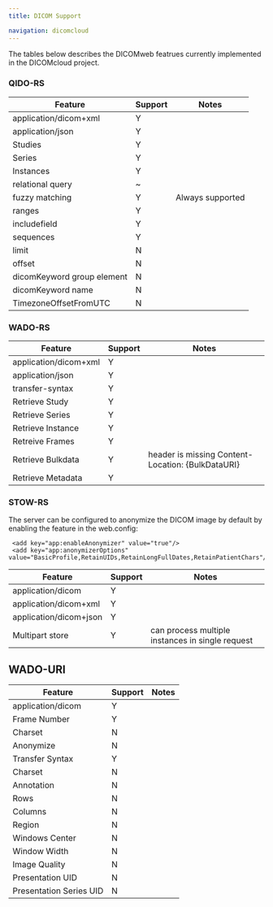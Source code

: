 ```yaml
---
title: DICOM Support

navigation: dicomcloud
---
```



The tables below describes the DICOMweb featrues currently implemented in the DICOMcloud project.

### QIDO-RS

|Feature   |  Support | Notes |
|----------|----------|-------|
| application/dicom\+xml  | Y  |  |
| application/json       | Y  |  |
| Studies                | Y  |  |
| Series                 | Y  |  |
| Instances              | Y  |  |
| relational query       | \~  |  |
| fuzzy matching| Y | Always supported |
| ranges | Y | |
| includefield | Y | |
| sequences | Y | |
| limit | N | |
| offset | N | |
| dicomKeyword group element | N | |
| dicomKeyword name | N | |
| TimezoneOffsetFromUTC | N | |

### WADO-RS

| Feature | Support | Notes |
|---------|---------|-------|
| application/dicom\+xml | Y | |
| application/json | Y | |
| transfer-syntax | Y | |
| Retrieve Study | Y | |
| Retrieve Series | Y | |
| Retrieve Instance | Y | |
| Retreive Frames | Y | |
| Retrieve Bulkdata | Y | header is missing Content-Location: {BulkDataURI} |
| Retrieve Metadata | Y | |

### STOW-RS

The server can be configured to anonymize the DICOM image by default by enabling the feature in the web.config:

     <add key="app:enableAnonymizer" value="true"/>
     <add key="app:anonymizerOptions" value="BasicProfile,RetainUIDs,RetainLongFullDates,RetainPatientChars"/>

| Feature | Support | Notes |
|---------|---------|-------|
| application/dicom | Y | |
| application/dicom\+xml | Y | |
| application/dicom\+json | Y | |
| Multipart store | Y | can process multiple instances in single request

## WADO-URI

| Feature | Support | Notes |
|---------|---------|-------|
| application/dicom | Y | |
| Frame Number | Y | |
| Charset | N | |
| Anonymize | N | |
| Transfer Syntax | Y |  |
| Charset | N | |
| Annotation | N | |
| Rows | N | |
| Columns | N |  |
| Region | N |  |
| Windows Center | N |  |
| Window Width | N |  |
| Image Quality | N | |
| Presentation UID | N | |
| Presentation Series UID | N | |


